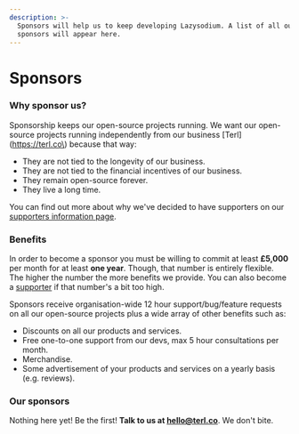 ```yaml
---
description: >-
  Sponsors will help us to keep developing Lazysodium. A list of all our
  sponsors will appear here.
---
```


# Sponsors

### Why sponsor us?

Sponsorship keeps our open-source projects running. We want our open-source projects running independently from our business \[Terl\]\(https://terl.co\) because that way:

* They are not tied to the longevity of our business.
* They are not tied to the financial incentives of our business.
* They remain open-source forever.
* They live a long time.

You can find out more about why we've decided to have supporters on our [supporters information page](https://terl.co/support-us).

### Benefits

In order to become a sponsor you must be willing to commit at least **£5,000** per month for at least **one year**. Though, that number is entirely flexible. The higher the number the more benefits we provide. You can also become a [supporter](https://docs.lazycode.co/lazysodium/faq#who-funds-lazysodium) if that number's a bit too high.

Sponsors receive organisation-wide 12 hour support/bug/feature requests on all our open-source projects plus a wide array of other benefits such as:

* Discounts on all our products and services.
* Free one-to-one support from our devs, max 5 hour consultations per month.
* Merchandise.
* Some advertisement of your products and services on a yearly basis \(e.g. reviews\).

### Our sponsors

Nothing here yet! Be the first! **Talk to us at hello@terl.co**. We don't bite.

